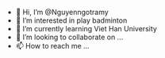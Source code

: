 - 👋 Hi, I’m @Nguyenngotramy
- 👀 I’m interested in play badminton
- 🌱 I’m currently learning Viet Han University
- 💞️ I’m looking to collaborate on ...
- 📫 How to reach me ...

<!---
Nguyenngotramy/Nguyenngotramy is a ✨ special ✨ repository because its `README.md` (this file) appears on your GitHub profile.
You can click the Preview link to take a look at your changes.
--->

